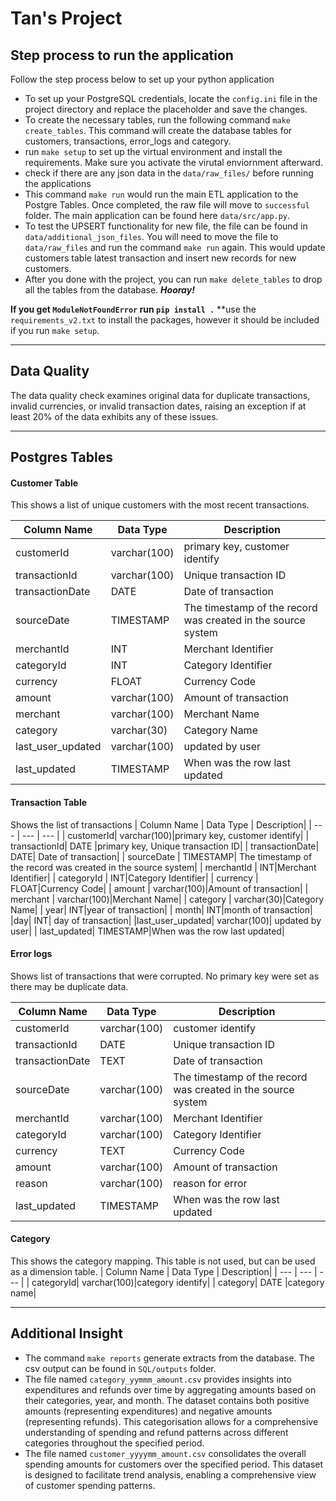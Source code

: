 # Tan's Project


## Step process to run the application 

Follow the step process below to set up your python application 

- To set up your PostgreSQL credentials, locate the `config.ini` file in the project directory and replace the placeholder and save the changes.  
- To create the necessary tables, run the following command `make create_tables`. This command will create the database tables for customers, transactions, error_logs and category.
- run `make setup` to set up the virtual environment and install the requirements. Make sure you activate the  virutal enviornment afterward. 
- check if there are any json data in the `data/raw_files/` before running the applications
- This command `make run` would run the main ETL application to the Postgre Tables. Once completed, the raw file will move to `successful` folder. The main application can be found here `data/src/app.py`.
- To test the UPSERT functionality for new file, the file can be found in `data/additional_json_files`. You will need to move the file to `data/raw_files` and run the command `make run` again. This would update customers table latest transaction and insert new records for new customers. 
- After you done with the project, you can run `make delete_tables` to drop all the tables from the database. ***Hooray!***

**If you get `ModuleNotFoundError` run `pip install .`**
**use the `requirements_v2.txt` to install the packages, however it should be included if you run `make setup`.

---
## Data Quality

The data quality check examines original data for duplicate transactions, invalid currencies, or invalid transaction dates, raising an exception if at least 20% of the data exhibits any of these issues.

---
## Postgres Tables 

#### Customer Table 
This shows a list of unique customers with the most recent transactions. 

| Column Name | Data Type | Description|
| --- | --- | --- |
| customerId| varchar(100)|primary key, customer identify|
| transactionId| varchar(100) | Unique transaction ID|
| transactionDate| DATE| Date of transaction|
| sourceDate | TIMESTAMP| The timestamp of the record was created in the source system|
| merchantId | INT|Merchant Identifier|
| categoryId | INT|Category Identifier|
| currency | FLOAT|Currency Code|
| amount | varchar(100)|Amount of transaction|
| merchant | varchar(100)|Merchant Name|
| category | varchar(30)|Category Name| 
|last_user_updated| varchar(100)| updated by user|
| last_updated| TIMESTAMP|When was the row last updated|

#### Transaction Table 
Shows the list of transactions 
| Column Name | Data Type | Description|
| --- | --- | --- |
| customerId| varchar(100)|primary key, customer identify|
| transactionId| DATE |primary key, Unique transaction ID|
| transactionDate| DATE| Date of transaction|
| sourceDate | TIMESTAMP| The timestamp of the record was created in the source system|
| merchantId | INT|Merchant Identifier|
| categoryId | INT|Category Identifier|
| currency | FLOAT|Currency Code|
| amount | varchar(100)|Amount of transaction|
| merchant | varchar(100)|Merchant Name|
| category | varchar(30)|Category Name| 
| year| INT|year of transaction|
| month| INT|month of transaction|
|day| INT| day of transaction|
|last_user_updated| varchar(100)| updated by user|
| last_updated| TIMESTAMP|When was the row last updated|

#### Error logs
Shows list of transactions that were corrupted. 
No primary key were set as there may be duplicate data. 

| Column Name | Data Type | Description|
| --- | --- | --- |
| customerId| varchar(100)|customer identify|
| transactionId| DATE |Unique transaction ID|
| transactionDate| TEXT| Date of transaction|
| sourceDate | varchar(100)| The timestamp of the record was created in the source system|
| merchantId | varchar(100)|Merchant Identifier|
| categoryId | varchar(100)|Category Identifier|
| currency | TEXT|Currency Code|
| amount | varchar(100)|Amount of transaction|
| reason | varchar(100)|reason for error|
| last_updated| TIMESTAMP|When was the row last updated|

#### Category 
This shows the category mapping. 
This table is not used, but can be used as a dimension table.
| Column Name | Data Type | Description|
| --- | --- | --- |
| categoryId| varchar(100)|category identify|
| category| DATE |category name|

---
## Additional Insight 

- The command `make reports` generate extracts from the database. The csv output can be found in `SQL/outputs` folder. 
- The file named `category_yymmm_amount.csv` provides insights into expenditures and refunds over time by aggregating amounts based on their categories, year, and month. The dataset contains both positive amounts (representing expenditures) and negative amounts (representing refunds). This categorisation allows for a comprehensive understanding of spending and refund patterns across different categories throughout the specified period.
- The file named `customer_yyyymm_amount.csv` consolidates the overall spending amounts for customers over the specified period. This dataset is designed to facilitate trend analysis, enabling a comprehensive view of customer spending patterns. 